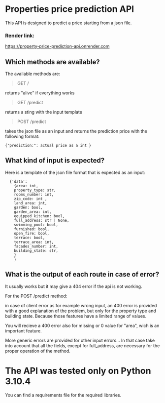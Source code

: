 # Properties price prediction API

This API is designed to predict a price starting from a json file.

### Render link:
https://property-price-prediction-api.onrender.com

## Which methods are available?
The available methods are:
> GET /

returns "alive" if everything works
> GET /predict

returns a sting with the input template
>POST /predict 

takes the json file as an input and returns the prediction price with the following format:

``` {"prediction:": actual price as a int } ```

## What kind of input is expected?
Here is a template of the json file format that is expected as an input: 
```
  {'data':
    {area: int,
    property_type: str,
    rooms_number: int,
    zip_code: int ,
    land_area: int,
    garden: bool,
    garden_area: int,
    equipped_kitchen: bool,
    full_address: str | None,
    swimming_pool: bool,
    furnished: bool,
    open_fire: bool, 
    terrace: bool,
    terrace_area: int,
    facades_number: int,
    building_state: str,
    }
    }
```

## What is the output of each route in case of error?
It usually works but it may give a 404 error if the api is not working.

For the POST /predict method:

in case of client error as for example wrong input, an 400 error is provided with a good explanation of the problem, but only for the property type and building state. Because those features have a limited range of values.

You will recieve a 400 error also for missing or 0 value for "area", wich is an important feature.

More generic errors are provided for other input errors... In that case take into account that all the fields, except for full_address, are necessary for the proper operation of the method.

# The API was tested only on Python 3.10.4
You can find a requirements file for the required libraries.
